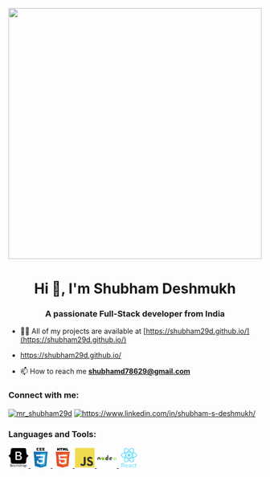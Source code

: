 <img src="https://www.tristatetechnology.com/tristate-website/blog/wp-content/uploads/2021/06/NodeJS-Image.jpg" style="width:100%; height:500px;"></img>
<h1 align="center">Hi 👋, I'm Shubham Deshmukh</h1>
<h3 align="center">A passionate Full-Stack developer from India</h3>

- 👨‍💻 All of my projects are available at [https://shubham29d.github.io/](https://shubham29d.github.io/)
- https://shubham29d.github.io/

- 📫 How to reach me **shubhamd78629@gmail.com**

<h3 align="left">Connect with me:</h3>
<p align="left">
<a href="https://twitter.com/SHUBHAMDES14065" target="blank"><img align="center" src="https://raw.githubusercontent.com/rahuldkjain/github-profile-readme-generator/master/src/images/icons/Social/twitter.svg" alt="mr_shubham29d" height="30" width="40" /></a>
<a href="https://www.linkedin.com/in/shubham-s-deshmukh/" target="blank"><img align="center" src="https://raw.githubusercontent.com/rahuldkjain/github-profile-readme-generator/master/src/images/icons/Social/linked-in-alt.svg" alt="https://www.linkedin.com/in/shubham-s-deshmukh/" height="30" width="40" /></a>
</p>
<h3 align="left">Languages and Tools:</h3>
<p align="left"> 
<a href="https://getbootstrap.com" target="_blank" rel="noreferrer"> <img src="https://raw.githubusercontent.com/devicons/devicon/master/icons/bootstrap/bootstrap-plain-wordmark.svg" alt="bootstrap" width="40" height="40"/> </a> <a href="https://www.w3schools.com/css/" target="_blank" rel="noreferrer"> <img src="https://raw.githubusercontent.com/devicons/devicon/master/icons/css3/css3-original-wordmark.svg" alt="css3" width="40" height="40"/> </a> <a href="https://www.w3.org/html/" target="_blank" rel="noreferrer"> <img src="https://raw.githubusercontent.com/devicons/devicon/master/icons/html5/html5-original-wordmark.svg" alt="html5" width="40" height="40"/> </a> <a href="https://developer.mozilla.org/en-US/docs/Web/JavaScript" target="_blank" rel="noreferrer"> <img src="https://raw.githubusercontent.com/devicons/devicon/master/icons/javascript/javascript-original.svg" alt="javascript" width="40" height="40"/> </a> <a href="https://nodejs.org" target="_blank" rel="noreferrer"> <img src="https://raw.githubusercontent.com/devicons/devicon/master/icons/nodejs/nodejs-original-wordmark.svg" alt="nodejs" width="40" height="40"/> </a><a href="https://reactjs.org/" target="_blank" rel="noreferrer"> <img src="https://raw.githubusercontent.com/devicons/devicon/master/icons/react/react-original-wordmark.svg" alt="react" width="40" height="40"/> </a> </p>
<!---
shubham29d/shubham29d is a ✨ special ✨ repository because its `README.md` (this file) appears on your GitHub profile.
You can click the Preview link to take a look at your changes.
--->